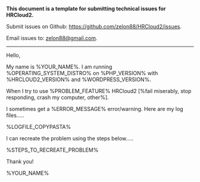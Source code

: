 **This document is a template for submitting technical issues for HRCloud2.**

Submit issues on Github: https://github.com/zelon88/HRCloud2/issues.

Email issues to: zelon88@gmail.com.

--------------------------------------------------

Hello,

My name is %YOUR_NAME%. I am running %OPERATING_SYSTEM_DISTRO% on %PHP_VERSION% with %HRCLOUD2_VERSION% and %WORDPRESS_VERSION%.

When I try to use %PROBLEM_FEATURE% HRCloud2 [%fail miserably, stop responding, crash my computer, other%].

I sometimes get a %ERROR_MESSAGE% error/warning. Here are my log files.....

%LOGFILE_COPYPASTA%

I can recreate the problem using the steps below.....

%STEPS_TO_RECREATE_PROBLEM%

Thank you!

%YOUR_NAME%
